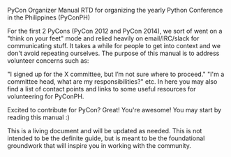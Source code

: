 PyCon Organizer Manual
RTD for organizing the yearly Python Conference in the Philippines (PyConPH)

For the first 2 PyCons (PyCon 2012 and PyCon 2014), we sort of went on a "think on your feet" mode and relied heavily on email/IRC/slack for communicating stuff. It takes a while for people to get into context and we don't avoid repeating ourselves. The purpose of this manual is to address volunteer concerns such as:

"I signed up for the X committee, but I’m not sure where to proceed."
"I'm a committee head, what are my responsibilities?"
etc.
In here you may also find a list of contact points and links to some useful resources for volunteering for PyConPH.

Excited to contribute for PyCon? Great! You're awesome! You may start by reading this manual :)

This is a living document and will be updated as needed. This is not intended to be the definite guide, but is meant to be the foundational groundwork that will inspire you in working with the community.
